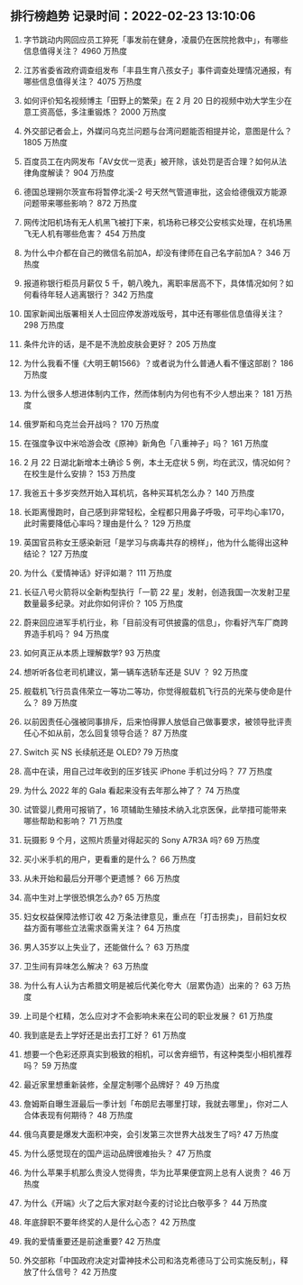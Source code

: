 
## 排行榜趋势 记录时间：2022-02-23 13:10:06
  
  1. 字节跳动内网回应员工猝死「事发前在健身，凌晨仍在医院抢救中」，有哪些信息值得关注？ 4960 万热度
    
  2. 江苏省委省政府调查组发布「丰县生育八孩女子」事件调查处理情况通报，有哪些信息值得关注？ 4075 万热度
    
  3. 如何评价知名视频博主「田野上的繁荣」在 2 月 20 日的视频中劝大学生少在意工资高低，多注重锻炼？ 2000 万热度
    
  4. 外交部记者会上，外媒问乌克兰问题与台湾问题能否相提并论，意图是什么？ 1805 万热度
    
  5. 百度员工在内网发布「AV女优一览表」被开除，该处罚是否合理？如何从法律角度解读？ 904 万热度
    
  6. 德国总理朔尔茨宣布将暂停北溪-2 号天然气管道审批，这会给德俄双方能源问题带来哪些影响？ 872 万热度
    
  7. 网传沈阳机场有无人机黑飞被打下来，机场称已移交公安核实处理，在机场黑飞无人机有哪些危害？ 454 万热度
    
  8. 为什么中介都在自己的微信名前加A，却没有律师在自己名字前加A？ 346 万热度
    
  9. 报道称银行柜员月薪仅 5 千，朝八晚九，离职率居高不下，具体情况如何？如何看待年轻人逃离银行？ 342 万热度
    
  10. 国家新闻出版署相关人士回应停发游戏版号，其中还有哪些信息值得关注？ 298 万热度
    
  11. 条件允许的话，是不是不洗脸皮肤会更好？ 205 万热度
    
  12. 为什么我看不懂《大明王朝1566》？或者说为什么普通人看不懂这部剧？ 186 万热度
    
  13. 为什么很多人想进体制内工作，然而体制内为何也有不少人想出来？ 181 万热度
    
  14. 俄罗斯和乌克兰会开战吗？ 170 万热度
    
  15. 在强度争议中米哈游会改《原神》新角色「八重神子」吗？ 161 万热度
    
  16. 2 月 22 日湖北新增本土确诊 5 例，本土无症状 5 例，均在武汉，情况如何？在校生是什么安排？ 153 万热度
    
  17. 我爸五十多岁突然开始入耳机坑，各种买耳机怎么办？ 140 万热度
    
  18. 长距离慢跑时，自己感到非常轻松，全程都只用鼻子呼吸，可平均心率170，此时需要降低心率吗？理由是什么？ 129 万热度
    
  19. 英国官员称女王感染新冠「是学习与病毒共存的榜样」，他为什么能得出这种结论？ 127 万热度
    
  20. 为什么《爱情神话》好评如潮？ 111 万热度
    
  21. 长征八号火箭将以全新构型执行「一箭 22 星」发射，创造我国一次发射卫星数量最多纪录。对此你如何评价？ 105 万热度
    
  22. 蔚来回应进军手机行业，称「目前没有可供披露的信息」，你看好汽车厂商跨界造手机吗？ 94 万热度
    
  23. 如何真正从本质上理解数学? 93 万热度
    
  24. 想听听各位老司机建议，第一辆车选轿车还是 SUV ？ 92 万热度
    
  25. 舰载机飞行员袁伟荣立一等功二等功，你觉得舰载机飞行员的光荣与使命是什么？ 89 万热度
    
  26. 以前因责任心强被同事排斥，后来怕得罪人放低自己做事要求，被领导批评责任心不如从前，怎么回复领导合适？ 87 万热度
    
  27. Switch 买 NS 长续航还是 OLED? 79 万热度
    
  28. 高中在读，用自己过年收到的压岁钱买 iPhone 手机过分吗？ 77 万热度
    
  29. 为什么 2022 年的 Gala 看起来没有去年那么神了？ 74 万热度
    
  30. 试管婴儿费用可报销了，16 项辅助生殖技术纳入北京医保，此举措可能带来哪些帮助和影响？ 71 万热度
    
  31. 玩摄影 9 个月，这照片质量对得起买的 Sony A7R3A 吗? 69 万热度
    
  32. 买小米手机的用户，更看重的是什么？ 66 万热度
    
  33. 从未开始和最后分开哪个更遗憾？ 66 万热度
    
  34. 高中生对上学很恐惧怎么办? 65 万热度
    
  35. 妇女权益保障法修订收 42 万条法律意见，重点在「打击拐卖」，目前妇女权益方面有哪些立法需求亟需关注？ 64 万热度
    
  36. 男人35岁以上失业了，还能做什么？ 63 万热度
    
  37. 卫生间有异味怎么解决？ 63 万热度
    
  38. 为什么有人认为古希腊文明是被后代美化夸大（层累伪造）出来的？ 63 万热度
    
  39. 上司是个杠精，怎么应对才不会影响未来在公司的职业发展？ 61 万热度
    
  40. 我到底是去上学好还是出去打工好？ 61 万热度
    
  41. 想要一个色彩还原真实到极致的相机，可以舍弃细节，有这种类型小相机推荐吗？ 59 万热度
    
  42. 最近家里想重新装修，全屋定制哪个品牌好？ 49 万热度
    
  43. 詹姆斯自曝生涯最后一季计划「布朗尼去哪里打球，我就去哪里」，你对二人合体表现有何期待？ 48 万热度
    
  44. 俄乌真要是爆发大面积冲突，会引发第三次世界大战发生了吗? 47 万热度
    
  45. 为什么感觉现在的国产运动品牌很难抬头？ 47 万热度
    
  46. 为什么苹果手机那么贵没人觉得贵，华为比苹果便宜网上总有人说贵？ 46 万热度
    
  47. 为什么《开端》火了之后大家对赵今麦的讨论比白敬亭多？ 44 万热度
    
  48. 年底辞职不要年终奖的人是什么心态？ 42 万热度
    
  49. 我的爱情重要还是前途重要? 42 万热度
    
  50. 外交部称「中国政府决定对雷神技术公司和洛克希德马丁公司实施反制」，释放了什么信号？ 42 万热度
    